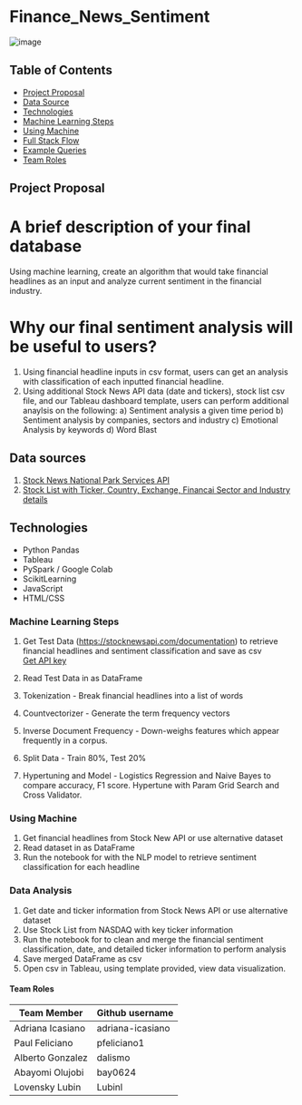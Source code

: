 # Finance_News_Sentiment

![image](https://d1sjtleuqoc1be.cloudfront.net/wp-content/uploads/2019/04/25112909/shutterstock_1073953772-860x574.jpg)

## Table of Contents ##
* [Project Proposal](#project-proposal)
* [Data Source](#data-sources)
* [Technologies](#technologies)
* [Machine Learning Steps](#machine-learning-steps)
* [Using Machine](#using-machine)
* [Full Stack Flow](#Full-Stack-Flow)
* [Example Queries](#example-queries)
* [Team Roles](#team-roles)

## Project Proposal 
# A brief description of your final database
Using machine learning, create an algorithm that would take financial headlines as an input and analyze current sentiment in the financial industry. 

# Why our final sentiment analysis will be useful to users?
1) Using financial headline inputs in csv format, users can get an analysis with classification of each inputted financial headline. 
2) Using additional Stock News API data (date and tickers), stock list csv file, and our Tableau dashboard template, users can perform additional anaylsis on the following:
  a) Sentiment analysis a given time period
  b) Sentiment analysis by companies, sectors and industry
  c) Emotional Analysis by keywords
  d) Word Blast
  
## Data sources
1) [Stock News National Park Services API](https://stocknewsapi.com/documentation)  <br>
2) [Stock List with Ticker, Country, Exchange, Financai Sector and Industry details](https://www.nasdaq.com/market-activity/stocks/screener)<br>

 
## Technologies
* Python Pandas
* Tableau
* PySpark / Google Colab
* ScikitLearning
* JavaScript
* HTML/CSS

### Machine Learning Steps 
1) Get Test Data (https://stocknewsapi.com/documentation) to retrieve financial headlines and sentiment classification and save as csv <br>
  [Get API key](https://stocknewsapi.com/register)<br>
  
2) Read Test Data in as DataFrame <br>

3) Tokenization - Break financial headlines into a list of words <br>

4) Countvectorizer - Generate the term frequency vectors

5) Inverse Document Frequency - Down-weighs features which appear frequently in a corpus.

6) Split Data - Train 80%, Test 20%

7) Hypertuning and Model - Logistics Regression and Naive Bayes to compare accuracy, F1 score. Hypertune with Param Grid Search and Cross Validator.

  
### Using Machine <br>
1) Get financial headlines from Stock New API or use alternative dataset <br>
2) Read dataset in as DataFrame <br>
3) Run the notebook for with the NLP model to retrieve sentiment classification for each headline <br>


### Data Analysis <br>
1) Get date and ticker information from Stock News API or use alternative dataset <br>
2) Use Stock List from NASDAQ with key ticker information <br>
3) Run the notebook for to clean and merge the financial sentiment classification, date, and detailed ticker information to perform analysis <br>
4) Save merged DataFrame as csv <br>
5) Open csv in Tableau, using template provided, view data visualization. <br>

                                                        
#### Team Roles

| Team Member           | Github username  |        
| -----------           | -----------
| Adriana Icasiano      | adriana-icasiano |
| Paul Feliciano        | pfeliciano1      |
| Alberto Gonzalez      | dalismo          |
| Abayomi Olujobi       | bay0624          |
| Lovensky Lubin        | Lubinl           |

